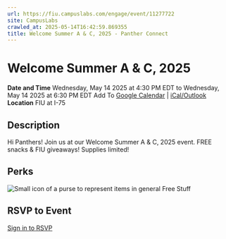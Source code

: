 ```yaml
---
url: https://fiu.campuslabs.com/engage/event/11277722
site: CampusLabs
crawled_at: 2025-05-14T16:42:59.869355
title: Welcome Summer A & C, 2025 - Panther Connect
---
```


# Welcome Summer A & C, 2025
**Date and Time**
Wednesday, May 14 2025 at 4:30 PM EDT  to 
Wednesday, May 14 2025 at 6:30 PM EDT
Add To [Google Calendar](https://fiu.campuslabs.com/engage/event/11277722/googlepublish) | [iCal/Outlook ](https://fiu.campuslabs.com/engage/event/11277722.ics)
**Location**
FIU at I-75
## Description
Hi Panthers! Join us at our Welcome Summer A & C, 2025 event. FREE snacks & FIU giveaways! Supplies limited!
## Perks
![Small icon of a purse to represent items in general](https://static.campuslabsengage.com/discovery/images/free_stuff.svg) Free Stuff 
## RSVP to Event
[Sign in to RSVP](https://fiu.campuslabs.com/engage/account/login?returnUrl=/engage/event/11277722)
